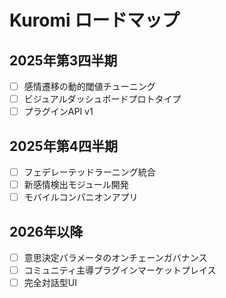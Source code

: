 # Kuromi ロードマップ

## 2025年第3四半期
- [ ] 感情遷移の動的閾値チューニング  
- [ ] ビジュアルダッシュボードプロトタイプ  
- [ ] プラグインAPI v1  

## 2025年第4四半期
- [ ] フェデレーテッドラーニング統合  
- [ ] 新感情検出モジュール開発  
- [ ] モバイルコンパニオンアプリ  

## 2026年以降
- [ ] 意思決定パラメータのオンチェーンガバナンス  
- [ ] コミュニティ主導プラグインマーケットプレイス  
- [ ] 完全対話型UI  
